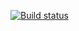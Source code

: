 [![Build status](https://ci.appveyor.com/api/projects/status/a9trc9hihdbmq4q8/branch/main?svg=true)](https://ci.appveyor.com/project/Gulnara1406/selenide/branch/main)
